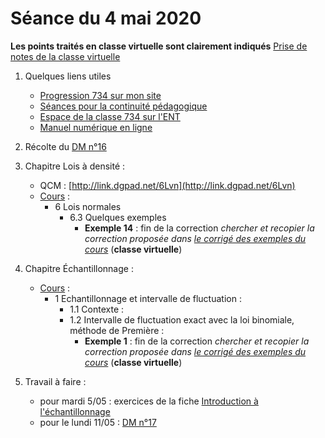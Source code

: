 # Séance du 4 mai 2020

__Les points traités en classe virtuelle sont clairement indiqués__
[Prise de notes de la classe virtuelle](notes/2020-05-04-Note-11-31.pdf)

1. Quelques liens utiles 
   * [Progression 734 sur mon site](http://www.frederic-junier.org/TS2020/Progression/TS_2020.html)
   * [Séances pour la continuité pédagogique](https://frederic-junier.github.io/TS-2019-2020/)
   * [Espace de la classe 734 sur l'ENT](https://le-parc.ent.auvergnerhonealpes.fr/classes/classe-734/mathematiques/)
   * [Manuel numérique en ligne](https://mep-outils.sesamath.net/manuel_numerique/index.php?ouvrage=mstsobl_2016&page_gauche=371)

2. Récolte du [DM n°16](http://frederic-junier.org/TS2020/Cours/TS-DM16-2020-Web.pdf)

3. Chapitre Lois à densité :
   * QCM : [http://link.dgpad.net/6Lvn](http://link.dgpad.net/6Lvn)
   * [Cours](http://frederic-junier.org/TS2020/Cours/TSCoursLoiDensite2019V1-prof-Web.pdf) :
     * 6 Lois normales
        * 6.3 Quelques exemples
           * __Exemple 14__ : fin de la correction _chercher  et recopier  la correction proposée dans [le corrigé des exemples du cours](../LoisDensite/CorrigeExemplesCoursEchantillonnage2019.pdf)_   (__classe virtuelle__)
4. Chapitre Échantillonnage :
   * [Cours](http://frederic-junier.org/TS2020/Cours/TSEchantillonnageCours2019V1-Web.pdf) :
     * 1 Echantillonnage et intervalle de fluctuation :
       * 1.1 Contexte :
       * 1.2 Intervalle de fluctuation exact avec la loi binomiale, méthode de Première :
         * __Exemple 1__ : fin de la correction _chercher  et recopier  la correction proposée dans [le corrigé des exemples du cours](../Echantillonnage/CorrigeExemplesCoursEchantillonnage2019.pdf)_   (__classe virtuelle__)

5. Travail à faire :
   * pour mardi 5/05 : exercices de la fiche [Introduction à l'échantillonnage](http://frederic-junier.org/TS2020/Cours/TS-ExosEchantillonnage2019-Introduction-Web.pdf)
   * pour le lundi 11/05 : [DM n°17](http://frederic-junier.org/TS2020/Cours/TS-DM17-2020-Web.pdf)